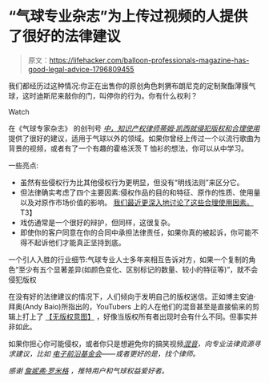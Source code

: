 # “气球专业杂志”为上传过视频的人提供了很好的法律建议

> 原文：<https://lifehacker.com/balloon-professionals-magazine-has-good-legal-advice-1796809455>

我们都经历过这种情况:你正在出售你的原创角色刺猬布朗尼克的定制聚酯薄膜气球，这时迪斯尼来敲你的门，叫停你的行为。你有什么权利？

Watch

在《气球专家杂志》 的创刊号 [*中，知识产权律师蒂姆·凯西就侵犯版权和合理使用*](https://www.facebook.com/BalloonProfessionalsMagazine/) 提供了很好的建议，适用于气球以外的领域。如果你曾经上传过一个以流行歌曲为背景的视频，或者有了一个有趣的霍格沃茨 T 恤衫的想法，你可以从中学习。

一些亮点:

*   虽然有些侵权行为比其他侵权行为更明显，但没有“明线法则”来区分它。
*   但法律确实考虑了四个主要因素:侵权作品的目的和特征、原作的性质、使用量以及对原作市场价值的影响。 [我们最近更深入地讨论了这些合理使用因素。](https://lifehacker.com/why-mcmansion-hells-use-of-zillow-photos-is-fair-use-1796531353)T3】
*   戏仿通常是一个很好的辩护，但同样，这很复杂。
*   即使你的客户同意在你的合同中承担法律责任，如果你真的被起诉，你可能不得不起诉他们才能真正坚持到底。

一个引人入胜的行业细节:气球专业人士多年来相互告诉对方，如果一个复制的角色“至少有五个显著差异(如颜色变化、区别标记的数量、较小的特征等)”，就不会侵犯版权

在没有好的法律建议的情况下，人们倾向于发明自己的版权迷信。正如博主安迪·拜奥(Andy Baio)所指出的，YouTubers 上的人在他们的混音甚至是直接偷来的剪辑上打上了 [【无版权意图】](http://waxy.org/2011/12/no_copyright_intended/) ，好像当版权所有者出现时会有什么不同。但事实并非如此。

如果你担心你可能侵权，或者你只是想避免你的搞笑视频[*混音*](https://www.youtube.com/user/BadLipReading)*，向专业法律资源寻求建议，比如 [电子前沿基金会](https://www.eff.org/issues/intellectual-property)——或者更好的是，找个律师。*

**感谢* [*詹妮弗·罗米格*](https://twitter.com/JenniferMRomig/status/883431987515711488) *，推特用户和气球权益爱好者。**